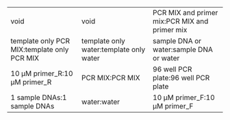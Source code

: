 ||||
|----|----|----|
|void|void|PCR MIX and primer mix:PCR MIX and primer mix|
|template only PCR MIX:template only PCR MIX|template only water:template only water|sample DNA or water:sample DNA or water|
|10 μM primer_R:10 μM primer_R|PCR MIX:PCR MIX|96 well PCR plate:96 well PCR plate|
|1 sample DNAs:1 sample DNAs|water:water|10 μM primer_F:10 μM primer_F|

